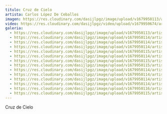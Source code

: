 ```yaml
---
titulo: Cruz de Cielo
artista: Carlos López De Ceballos
imagen: https://res.cloudinary.com/dasijlpgz/image/upload/v1679950113/artistas/Carlos%20L%C3%B3pez%20de%20Ceballos/Cruz%20de%20Cielo/P1050377.jpg
video: https://res.cloudinary.com/dasijlpgz/video/upload/v1679950674/artistas/Carlos%20L%C3%B3pez%20de%20Ceballos/Cruz%20de%20Cielo/FGTO7510.mp4
galeria:
  - https://res.cloudinary.com/dasijlpgz/image/upload/v1679950113/artistas/Carlos%20L%C3%B3pez%20de%20Ceballos/Cruz%20de%20Cielo/P1050377.jpg
  - https://res.cloudinary.com/dasijlpgz/image/upload/v1679950114/artistas/Carlos%20L%C3%B3pez%20de%20Ceballos/Cruz%20de%20Cielo/P1050380.jpg
  - https://res.cloudinary.com/dasijlpgz/image/upload/v1679950114/artistas/Carlos%20L%C3%B3pez%20de%20Ceballos/Cruz%20de%20Cielo/P1050382.jpg
  - https://res.cloudinary.com/dasijlpgz/image/upload/v1679950114/artistas/Carlos%20L%C3%B3pez%20de%20Ceballos/Cruz%20de%20Cielo/P1050378.jpg
  - https://res.cloudinary.com/dasijlpgz/image/upload/v1679950115/artistas/Carlos%20L%C3%B3pez%20de%20Ceballos/Cruz%20de%20Cielo/P1050397.jpg
  - https://res.cloudinary.com/dasijlpgz/image/upload/v1679950114/artistas/Carlos%20L%C3%B3pez%20de%20Ceballos/Cruz%20de%20Cielo/P1050385.jpg
  - https://res.cloudinary.com/dasijlpgz/image/upload/v1679950115/artistas/Carlos%20L%C3%B3pez%20de%20Ceballos/Cruz%20de%20Cielo/P1050390.jpg
  - https://res.cloudinary.com/dasijlpgz/image/upload/v1679950115/artistas/Carlos%20L%C3%B3pez%20de%20Ceballos/Cruz%20de%20Cielo/P1050387.jpg
  - https://res.cloudinary.com/dasijlpgz/image/upload/v1679950114/artistas/Carlos%20L%C3%B3pez%20de%20Ceballos/Cruz%20de%20Cielo/P1050393.jpg
  - https://res.cloudinary.com/dasijlpgz/image/upload/v1679950114/artistas/Carlos%20L%C3%B3pez%20de%20Ceballos/Cruz%20de%20Cielo/P1050386.jpg
  - https://res.cloudinary.com/dasijlpgz/image/upload/v1679950114/artistas/Carlos%20L%C3%B3pez%20de%20Ceballos/Cruz%20de%20Cielo/P1050392.jpg
  - https://res.cloudinary.com/dasijlpgz/image/upload/v1679950114/artistas/Carlos%20L%C3%B3pez%20de%20Ceballos/Cruz%20de%20Cielo/P1050391.jpg
  - https://res.cloudinary.com/dasijlpgz/image/upload/v1679950116/artistas/Carlos%20L%C3%B3pez%20de%20Ceballos/Cruz%20de%20Cielo/P1050394.jpg
  - https://res.cloudinary.com/dasijlpgz/image/upload/v1679950115/artistas/Carlos%20L%C3%B3pez%20de%20Ceballos/Cruz%20de%20Cielo/P1050400.jpg
---
```

C﻿ruz de Cielo